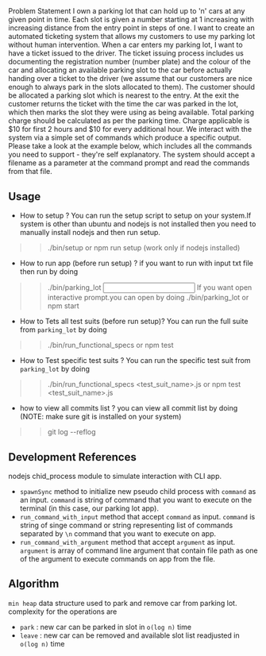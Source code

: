 ##
Problem Statement
I own a parking lot that can hold up to 'n' cars at any given point in time. Each slot is given a number starting at 1 increasing with increasing distance from the entry point in steps of one. I want to create an automated ticketing system that allows my customers to use my parking lot without human intervention.
When a car enters my parking lot, I want to have a ticket issued to the driver. The ticket issuing process includes us documenting the registration number (number plate) and the colour of the car and allocating an available parking slot to the car before actually handing over a ticket to the driver (we assume that our customers are nice enough to always park in the slots allocated to them). The customer should be allocated a parking slot which is nearest to the entry. At the exit the customer returns the ticket with the time the car was parked in the lot, which then marks the slot they were using as being available. Total parking charge should be calculated as per the parking time. Charge applicable is $10 for first 2 hours and $10 for every additional hour.
We interact with the system via a simple set of commands which produce a specific output. Please take a look at the example below, which includes all the commands
you need to support - they're self explanatory. The system should accept a filename as a parameter at the command prompt and read the commands from that file.



## Usage

- How to setup ?
You can run the setup script to setup on your system.If system is other than ubuntu and nodejs is not installed then you need to manually install nodejs and then run setup.
>> ./bin/setup
or
>> npm run setup (work only if nodejs installed)


- How to run app (before run setup) ?
if you want to run with input txt file then run by doing
>>./bin/parking_lot <input file_full_path>
If you want open interactive prompt.you can open by doing
>>./bin/parking_lot
or
>> npm start 


- How to Tets all test suits (before run setup)?
You can run the full suite from `parking_lot` by doing
>> ./bin/run_functional_specs
or
>> npm test


- How to Test specific test suits ?
You can run the specific test suit from `parking_lot` by doing
>> ./bin/run_functional_specs <test_suit_name>.js
or
>> npm test <test_suit_name>.js


- how to view all commits list ?
you can view all commit list by doing (NOTE: make sure git is installed on your system)
>> git log --reflog

## Development References

nodejs chid_process module to simulate interaction with CLI app.

- `spawnSync` method to initialize new pseudo child process with `command` as an input. `command` is string of command that you want to execute on the terminal (in this case, our parking lot app).
- `run_command_with_input` method that accept `command` as input. `command` is string of singe command or string representing list of commands separated by `\n` command that you want to execute on app.
- `run_command_with_argument`  method that accept `argument` as input. `argument` is array of command line argument that contain file path as one of the argument to execute commands on app from the file.



## Algorithm

`min heap` data structure used to park and remove car from parking lot. complexity for the operations are
- `park` : new car can be parked in slot in `o(log n)` time
- `leave` : new car can be removed and available slot list readjusted in `o(log n)` time


